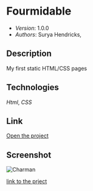 Fourmidable
=====
* *Version*: 1.0.0
* *Authors*: Surya Hendricks, 

Description
----
My first static HTML/CSS pages  

Technologies
----
*Html*, *CSS*

Link 
----

[Open the project]()

Screenshot
----

![Charman](https://user-images.githubusercontent.com/54063721/72417321-eec96280-3778-11ea-891f-2f5e4ac09a74.png)

[link to the prject](https://suryahendricks.github.io/fourmidable/)

